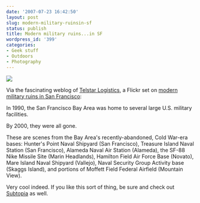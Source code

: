 ```yaml
---
date: '2007-07-23 16:42:50'
layout: post
slug: modern-military-ruinsin-sf
status: publish
title: Modern military ruins...in SF
wordpress_id: '399'
categories:
- Geek stuff
- Outdoors
- Photography
---
```




[
![](http://www.phfactor.net/wp-pics/2265174_87fc19c353_m.jpg)
](http://www.flickr.com/photos/telstar/sets/56935/)

Via the fascinating weblog of [Telstar Logistics](http://telstarlogistics.typepad.com/telstarlogistics/), a Flickr set on [modern military ruins in San Francisco](http://www.flickr.com/photos/telstar/sets/56935/):



> 
In 1990, the San Francisco Bay Area was home to several large U.S. military facilities.

By 2000, they were all gone.

These are scenes from the Bay Area's recently-abandoned, Cold War-era bases: Hunter's Point Naval Shipyard (San Francisco), Treasure Island Naval Station (San Francisco), Alameda Naval Air Station (Alameda), the SF-88 Nike Missile Site (Marin Headlands), Hamilton Field Air Force Base (Novato), Mare Island Naval Shipyard (Vallejo), Naval Security Group Activity base (Skaggs Island), and portions of Moffett Field Federal Airfield (Mountain View).




Very cool indeed. If you like this sort of thing, be sure and check out [Subtopia](http://subtopia.blogspot.com/) as well.

